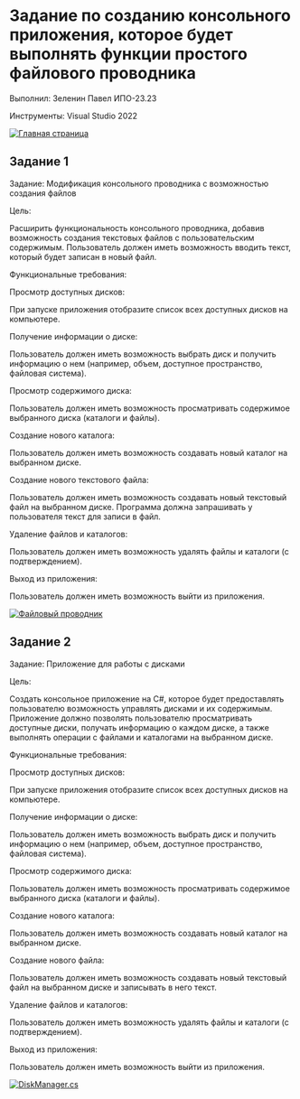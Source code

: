 # Задание по созданию консольного приложения, которое будет выполнять функции простого файлового проводника
Выполнил: Зеленин Павел ИПО-23.23

Инструменты: Visual Studio 2022

[![Главная страница](https://img.shields.io/badge/🏠_Главная_страница-4285F4?style=for-the-badge&logo=home-assistant&logoColor=white)](https://github.com/MinorityKilla/homeworkZelenin/blob/main/README.md)

## Задание 1
Задание: Модификация консольного проводника с возможностью создания файлов


Цель:


Расширить функциональность консольного проводника, добавив возможность создания текстовых файлов с пользовательским содержимым. Пользователь должен иметь возможность вводить текст, который будет записан в новый файл.


Функциональные требования:

Просмотр доступных дисков:


При запуске приложения отобразите список всех доступных дисков на компьютере.

Получение информации о диске:


Пользователь должен иметь возможность выбрать диск и получить информацию о нем (например, объем, доступное пространство, файловая система).

Просмотр содержимого диска:


Пользователь должен иметь возможность просматривать содержимое выбранного диска (каталоги и файлы).

Создание нового каталога:


Пользователь должен иметь возможность создавать новый каталог на выбранном диске.

Создание нового текстового файла:


Пользователь должен иметь возможность создавать новый текстовый файл на выбранном диске.
Программа должна запрашивать у пользователя текст для записи в файл.

Удаление файлов и каталогов:


Пользователь должен иметь возможность удалять файлы и каталоги (с подтверждением).

Выход из приложения:


Пользователь должен иметь возможность выйти из приложения.


[![Файловый проводник](https://img.shields.io/badge/📁_Файловый_проводник-795548?style=for-the-badge&logo=windows-terminal&logoColor=white)](https://github.com/MinorityKilla/homeworkZelenin/blob/main/Tasks/Консольный%20файловый%20проводник%20с%20управлением%20дисками/Program.cs)


## Задание 2

Задание: Приложение для работы с дисками

Цель:

Создать консольное приложение на C#, которое будет предоставлять пользователю возможность управлять дисками и их содержимым. Приложение должно позволять пользователю просматривать доступные диски, получать информацию о каждом диске, а также выполнять операции с файлами и каталогами на выбранном диске.

Функциональные требования:


Просмотр доступных дисков:

При запуске приложения отобразите список всех доступных дисков на компьютере.


Получение информации о диске:


Пользователь должен иметь возможность выбрать диск и получить информацию о нем (например, объем, доступное пространство, файловая система).


Просмотр содержимого диска:


Пользователь должен иметь возможность просматривать содержимое выбранного диска (каталоги и файлы).


Создание нового каталога:


Пользователь должен иметь возможность создавать новый каталог на выбранном диске.

Создание нового файла:


Пользователь должен иметь возможность создавать новый текстовый файл на выбранном диске и записывать в него текст.

Удаление файлов и каталогов:


Пользователь должен иметь возможность удалять файлы и каталоги (с подтверждением).

Выход из приложения:


Пользователь должен иметь возможность выйти из приложения.

[![DiskManager.cs](https://img.shields.io/badge/💽_DiskManager.cs-4285F4?style=for-the-badge&logo=csharp&logoColor=white)](https://github.com/MinorityKilla/homeworkZelenin/blob/main/Tasks/Консольный%20файловый%20проводник%20с%20управлением%20дисками/DiskManager.cs)
